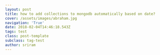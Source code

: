 ```yaml
---
layout: post
title: how to add collections to mongodb automatically based on date?
cover: /assets/images/abraham.jpg
navigation: 'True'
date: 2018-02-04T14:46:18.543Z
tags: test
class: post-template
subclass: tag-test
author: sriram
---
```


